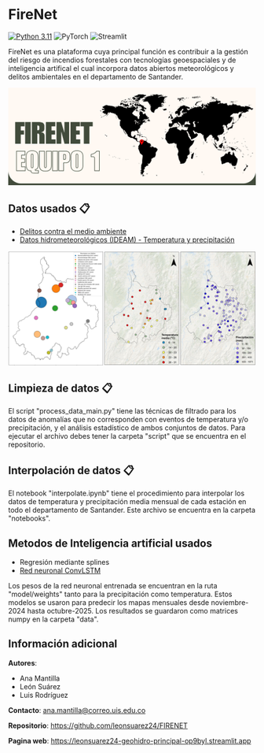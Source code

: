# FireNet 

[![Python 3.11](https://img.shields.io/badge/python-3.10-blue.svg)](https://www.python.org/downloads/release/python-3100/)
![PyTorch](https://img.shields.io/badge/PyTorch-%23EE4C2C.svg?logo=PyTorch&logoColor=white)
![Streamlit](https://img.shields.io/badge/Streamlit-FF0000)

FireNet es una plataforma cuya principal función es contribuir a la gestión del riesgo de incendios forestales con tecnologías geoespaciales y de inteligencia artifical el cual incorpora datos abiertos meteorológicos y delitos ambientales en el departamento de Santander.

<p align="center">
<img src="https://github.com/leonsuarez24/FIRENET/blob/main/figs/portada.png" width="900">
</p>

## **Datos usados** 📋
* [Delitos contra el medio ambiente](https://www.datos.gov.co/Seguridad-y-Defensa/DELITOS-CONTRA-EL-MEDIO-AMBIENTE/9zck-qfvc/about_data)
* [Datos hidrometeorológicos (IDEAM) - Temperatura y precipitación](http://dhime.ideam.gov.co/atencionciudadano/)

<p align="center">
<img src="https://github.com/leonsuarez24/FIRENET/blob/main/figs/DatosUsados.jpg" width="900">
</p>

## **Limpieza de datos** 📋

El script "process_data_main.py" tiene las técnicas de filtrado para los datos de anomalías que no corresponden con eventos de temperatura y/o precipitación, y el análisis estadístico de ambos conjuntos de datos. Para ejecutar el archivo debes tener la carpeta "script" que se encuentra en el repositorio.

## **Interpolación de datos** 📋

El notebook "interpolate.ipynb" tiene el procedimiento para interpolar los datos de temperatura y precipitación media mensual de cada estación en todo el departamento de Santander. Este archivo se encuentra en la carpeta "notebooks".

## **Metodos de Inteligencia artificial usados**

* Regresión mediante splines
* [Red neuronal ConvLSTM](https://proceedings.neurips.cc/paper_files/paper/2015/file/07563a3fe3bbe7e3ba84431ad9d055af-Paper.pdf)

Los pesos de la red neuronal entrenada se encuentran en la ruta "model/weights" tanto para la precipitación como temperatura. Estos modelos se usaron para predecir los mapas mensuales desde noviembre-2024 hasta octubre-2025. Los resultados se guardaron como matrices numpy en la carpeta "data". 

## **Información adicional**

    
**Autores**: 
* Ana Mantilla
* León Suárez 
* Luis Rodríguez 

**Contacto**: ana.mantilla@correo.uis.edu.co 

**Repositorio**: https://github.com/leonsuarez24/FIRENET

**Pagina web**: https://leonsuarez24-geohidro-principal-op9byl.streamlit.app

    

